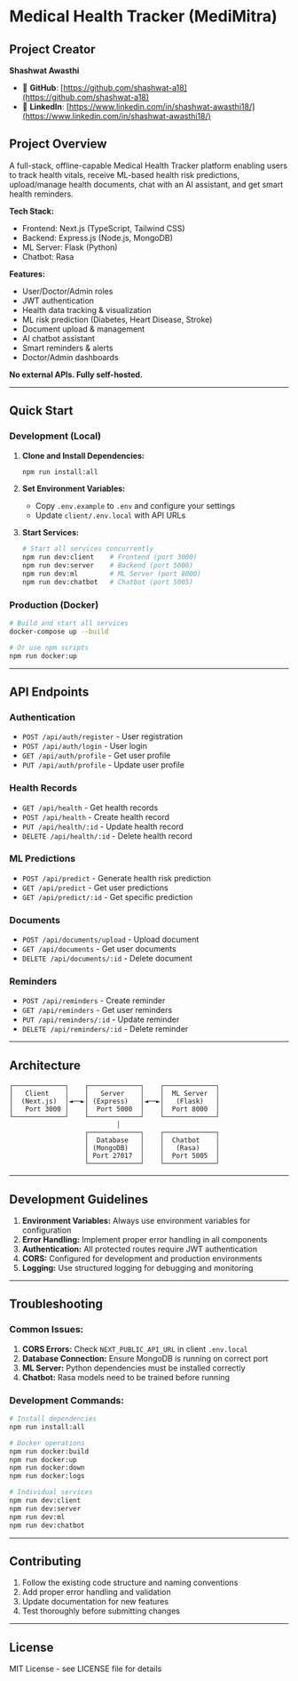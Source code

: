 # Medical Health Tracker (MediMitra)

## Project Creator
**Shashwat Awasthi**
- 🔗 **GitHub**: [https://github.com/shashwat-a18](https://github.com/shashwat-a18)
- 💼 **LinkedIn**: [https://www.linkedin.com/in/shashwat-awasthi18/](https://www.linkedin.com/in/shashwat-awasthi18/)

## Project Overview
A full-stack, offline-capable Medical Health Tracker platform enabling users to track health vitals, receive ML-based health risk predictions, upload/manage health documents, chat with an AI assistant, and get smart health reminders.

**Tech Stack:**
- Frontend: Next.js (TypeScript, Tailwind CSS)
- Backend: Express.js (Node.js, MongoDB)
- ML Server: Flask (Python)
- Chatbot: Rasa

**Features:**
- User/Doctor/Admin roles
- JWT authentication
- Health data tracking & visualization
- ML risk prediction (Diabetes, Heart Disease, Stroke)
- Document upload & management
- AI chatbot assistant
- Smart reminders & alerts
- Doctor/Admin dashboards

**No external APIs. Fully self-hosted.**

---

## Quick Start

### Development (Local)
1. **Clone and Install Dependencies:**
   ```bash
   npm run install:all
   ```

2. **Set Environment Variables:**
   - Copy `.env.example` to `.env` and configure your settings
   - Update `client/.env.local` with API URLs

3. **Start Services:**
   ```bash
   # Start all services concurrently
   npm run dev:client    # Frontend (port 3000)
   npm run dev:server    # Backend (port 5000)
   npm run dev:ml        # ML Server (port 8000)
   npm run dev:chatbot   # Chatbot (port 5005)
   ```

### Production (Docker)
```bash
# Build and start all services
docker-compose up --build

# Or use npm scripts
npm run docker:up
```

---

## API Endpoints

### Authentication
- `POST /api/auth/register` - User registration
- `POST /api/auth/login` - User login
- `GET /api/auth/profile` - Get user profile
- `PUT /api/auth/profile` - Update user profile

### Health Records
- `GET /api/health` - Get health records
- `POST /api/health` - Create health record
- `PUT /api/health/:id` - Update health record
- `DELETE /api/health/:id` - Delete health record

### ML Predictions
- `POST /api/predict` - Generate health risk prediction
- `GET /api/predict` - Get user predictions
- `GET /api/predict/:id` - Get specific prediction

### Documents
- `POST /api/documents/upload` - Upload document
- `GET /api/documents` - Get user documents
- `DELETE /api/documents/:id` - Delete document

### Reminders
- `POST /api/reminders` - Create reminder
- `GET /api/reminders` - Get user reminders
- `PUT /api/reminders/:id` - Update reminder
- `DELETE /api/reminders/:id` - Delete reminder

---

## Architecture

```
┌─────────────┐    ┌─────────────┐    ┌─────────────┐
│   Client    │    │   Server    │    │  ML Server  │
│  (Next.js)  │◄──►│ (Express)   │◄──►│   (Flask)   │
│   Port 3000 │    │  Port 5000  │    │  Port 8000  │
└─────────────┘    └─────────────┘    └─────────────┘
                           │
                   ┌─────────────┐    ┌─────────────┐
                   │  Database   │    │  Chatbot    │
                   │ (MongoDB)   │    │   (Rasa)    │
                   │ Port 27017  │    │  Port 5005  │
                   └─────────────┘    └─────────────┘
```

---

## Development Guidelines

1. **Environment Variables:** Always use environment variables for configuration
2. **Error Handling:** Implement proper error handling in all components
3. **Authentication:** All protected routes require JWT authentication
4. **CORS:** Configured for development and production environments
5. **Logging:** Use structured logging for debugging and monitoring

---

## Troubleshooting

### Common Issues:
1. **CORS Errors:** Check `NEXT_PUBLIC_API_URL` in client `.env.local`
2. **Database Connection:** Ensure MongoDB is running on correct port
3. **ML Server:** Python dependencies must be installed correctly
4. **Chatbot:** Rasa models need to be trained before running

### Development Commands:
```bash
# Install dependencies
npm run install:all

# Docker operations
npm run docker:build
npm run docker:up
npm run docker:down
npm run docker:logs

# Individual services
npm run dev:client
npm run dev:server
npm run dev:ml
npm run dev:chatbot
```

---

## Contributing
1. Follow the existing code structure and naming conventions
2. Add proper error handling and validation
3. Update documentation for new features
4. Test thoroughly before submitting changes

---

## License
MIT License - see LICENSE file for details
